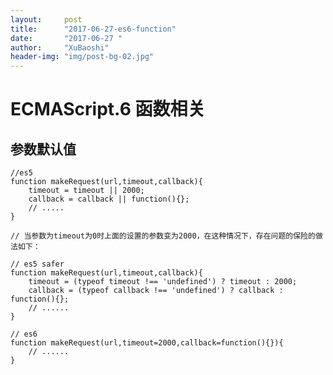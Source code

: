 ```yaml
---
layout:     post
title:      "2017-06-27-es6-function"
date:       "2017-06-27 "
author:     "XuBaoshi"
header-img: "img/post-bg-02.jpg"
---
```


<h1>ECMAScript.6 函数相关</h1>
<h2>参数默认值</h2>	

	//es5
	function makeRequest(url,timeout,callback){
		timeout = timeout || 2000;
		callback = callback || function(){};
		// ..... 
	}

	// 当参数为timeout为0时上面的设置的参数变为2000，在这种情况下，存在问题的保险的做法如下：
	
	// es5 safer
	function makeRequest(url,timeout,callback){
		timeout = (typeof timeout !== 'undefined') ? timeout : 2000;
		callback = (typeof callback !== 'undefined') ? callback : function(){};
		// ......
	}

	// es6
	function makeRequest(url,timeout=2000,callback=function(){}){
		// ......
	}

